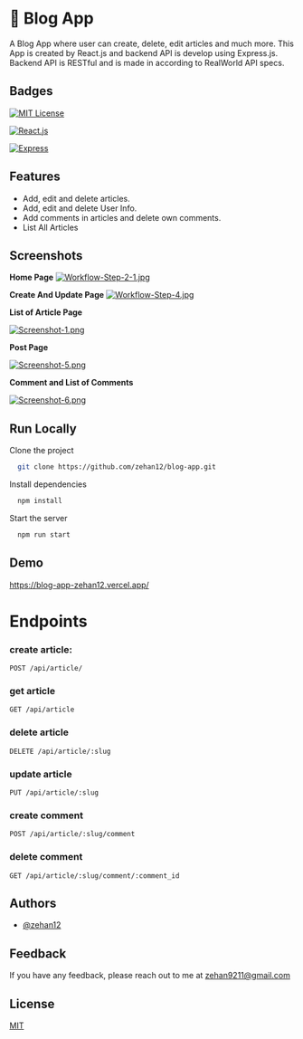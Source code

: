 # 📝  Blog App

A  Blog App where user can create, delete, edit articles and much more. This App is created by React.js and backend API is develop using Express.js. Backend API is RESTful and is made in according to RealWorld API specs.

## Badges

[![MIT License](https://img.shields.io/badge/License-MIT-green.svg)](https://choosealicense.com/licenses/mit/)

[![React.js](https://img.shields.io/badge/Frontend-React.js-blue)](https://reactjs.org/)

[![Express](https://img.shields.io/badge/Backend-Express.js-red)](https://reactjs.org/)

## Features

- Add, edit and delete articles.
- Add, edit and delete User Info.
- Add comments in articles and delete own comments.
- List All Articles

## Screenshots

**Home Page**
[![Workflow-Step-2-1.jpg](https://i.postimg.cc/QM5K9vzf/Workflow-Step-2-1.jpg)](https://postimg.cc/sBjgbHsW)



**Create And Update Page**
[![Workflow-Step-4.jpg](https://i.postimg.cc/7h7qmygR/Workflow-Step-4.jpg)](https://postimg.cc/WqNR1CYm)



**List of Article Page**


[![Screenshot-1.png](https://i.postimg.cc/Pq4pQ1tD/Screenshot-1.png)](https://postimg.cc/d7hVqkZQ)

**Post Page**

[![Screenshot-5.png](https://i.postimg.cc/GmjgGSsx/Screenshot-5.png)](https://postimg.cc/CRz4V77R)

**Comment and List of Comments**

[![Screenshot-6.png](https://i.postimg.cc/DwYs9rVK/Screenshot-6.png)](https://postimg.cc/WdghrJb9)

## Run Locally

Clone the project

```bash
  git clone https://github.com/zehan12/blog-app.git
```

Install dependencies

```bash
  npm install
```

Start the server

```bash
  npm run start
```

## Demo

https://blog-app-zehan12.vercel.app/

# Endpoints


### create article:

`POST /api/article/`

### get article

`GET /api/article`

### delete article
 
 `DELETE /api/article/:slug`

### update article

`PUT /api/article/:slug`

### create comment

`POST /api/article/:slug/comment`

### delete comment

`GET /api/article/:slug/comment/:comment_id`


## Authors

- [@zehan12](https://www.github.com/zehan12)

## Feedback

If you have any feedback, please reach out to me at zehan9211@gmail.com

## License

[MIT](https://choosealicense.com/licenses/mit/)